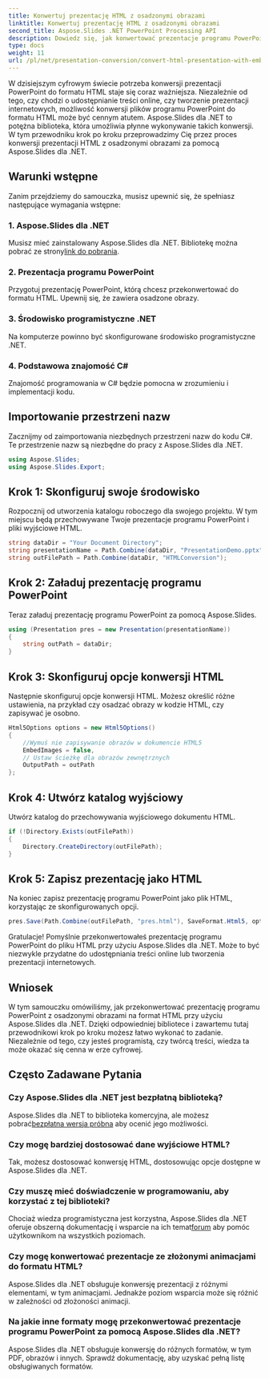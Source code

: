 ```yaml
---
title: Konwertuj prezentację HTML z osadzonymi obrazami
linktitle: Konwertuj prezentację HTML z osadzonymi obrazami
second_title: Aspose.Slides .NET PowerPoint Processing API
description: Dowiedz się, jak konwertować prezentacje programu PowerPoint do formatu HTML z osadzonymi obrazami za pomocą Aspose.Slides dla .NET. Przewodnik krok po kroku dotyczący bezproblemowej konwersji.
type: docs
weight: 11
url: /pl/net/presentation-conversion/convert-html-presentation-with-embedded-images/
---
```


W dzisiejszym cyfrowym świecie potrzeba konwersji prezentacji PowerPoint do formatu HTML staje się coraz ważniejsza. Niezależnie od tego, czy chodzi o udostępnianie treści online, czy tworzenie prezentacji internetowych, możliwość konwersji plików programu PowerPoint do formatu HTML może być cennym atutem. Aspose.Slides dla .NET to potężna biblioteka, która umożliwia płynne wykonywanie takich konwersji. W tym przewodniku krok po kroku przeprowadzimy Cię przez proces konwersji prezentacji HTML z osadzonymi obrazami za pomocą Aspose.Slides dla .NET.

## Warunki wstępne

Zanim przejdziemy do samouczka, musisz upewnić się, że spełniasz następujące wymagania wstępne:

### 1. Aspose.Slides dla .NET

 Musisz mieć zainstalowany Aspose.Slides dla .NET. Bibliotekę można pobrać ze strony[link do pobrania](https://releases.aspose.com/slides/net/).

### 2. Prezentacja programu PowerPoint

Przygotuj prezentację PowerPoint, którą chcesz przekonwertować do formatu HTML. Upewnij się, że zawiera osadzone obrazy.

### 3. Środowisko programistyczne .NET

Na komputerze powinno być skonfigurowane środowisko programistyczne .NET.

### 4. Podstawowa znajomość C#

Znajomość programowania w C# będzie pomocna w zrozumieniu i implementacji kodu.

## Importowanie przestrzeni nazw

Zacznijmy od zaimportowania niezbędnych przestrzeni nazw do kodu C#. Te przestrzenie nazw są niezbędne do pracy z Aspose.Slides dla .NET.

```csharp
using Aspose.Slides;
using Aspose.Slides.Export;
```

## Krok 1: Skonfiguruj swoje środowisko

Rozpocznij od utworzenia katalogu roboczego dla swojego projektu. W tym miejscu będą przechowywane Twoje prezentacje programu PowerPoint i pliki wyjściowe HTML.

```csharp
string dataDir = "Your Document Directory";
string presentationName = Path.Combine(dataDir, "PresentationDemo.pptx");
string outFilePath = Path.Combine(dataDir, "HTMLConversion");
```

## Krok 2: Załaduj prezentację programu PowerPoint

Teraz załaduj prezentację programu PowerPoint za pomocą Aspose.Slides.

```csharp
using (Presentation pres = new Presentation(presentationName))
{
    string outPath = dataDir;
}
```

## Krok 3: Skonfiguruj opcje konwersji HTML

Następnie skonfiguruj opcje konwersji HTML. Możesz określić różne ustawienia, na przykład czy osadzać obrazy w kodzie HTML, czy zapisywać je osobno.

```csharp
Html5Options options = new Html5Options()
{
    //Wymuś nie zapisywanie obrazów w dokumencie HTML5
    EmbedImages = false,
    // Ustaw ścieżkę dla obrazów zewnętrznych
    OutputPath = outPath
};
```

## Krok 4: Utwórz katalog wyjściowy

Utwórz katalog do przechowywania wyjściowego dokumentu HTML.

```csharp
if (!Directory.Exists(outFilePath))
{
    Directory.CreateDirectory(outFilePath);
}
```

## Krok 5: Zapisz prezentację jako HTML

Na koniec zapisz prezentację programu PowerPoint jako plik HTML, korzystając ze skonfigurowanych opcji.

```csharp
pres.Save(Path.Combine(outFilePath, "pres.html"), SaveFormat.Html5, options);
```

Gratulacje! Pomyślnie przekonwertowałeś prezentację programu PowerPoint do pliku HTML przy użyciu Aspose.Slides dla .NET. Może to być niezwykle przydatne do udostępniania treści online lub tworzenia prezentacji internetowych.

## Wniosek

W tym samouczku omówiliśmy, jak przekonwertować prezentację programu PowerPoint z osadzonymi obrazami na format HTML przy użyciu Aspose.Slides dla .NET. Dzięki odpowiedniej bibliotece i zawartemu tutaj przewodnikowi krok po kroku możesz łatwo wykonać to zadanie. Niezależnie od tego, czy jesteś programistą, czy twórcą treści, wiedza ta może okazać się cenna w erze cyfrowej.

## Często Zadawane Pytania

### Czy Aspose.Slides dla .NET jest bezpłatną biblioteką?
 Aspose.Slides dla .NET to biblioteka komercyjna, ale możesz pobrać[bezpłatna wersja próbna](https://releases.aspose.com/) aby ocenić jego możliwości.

### Czy mogę bardziej dostosować dane wyjściowe HTML?
Tak, możesz dostosować konwersję HTML, dostosowując opcje dostępne w Aspose.Slides dla .NET.

### Czy muszę mieć doświadczenie w programowaniu, aby korzystać z tej biblioteki?
Chociaż wiedza programistyczna jest korzystna, Aspose.Slides dla .NET oferuje obszerną dokumentację i wsparcie na ich temat[forum](https://forum.aspose.com/) aby pomóc użytkownikom na wszystkich poziomach.

### Czy mogę konwertować prezentacje ze złożonymi animacjami do formatu HTML?
Aspose.Slides dla .NET obsługuje konwersję prezentacji z różnymi elementami, w tym animacjami. Jednakże poziom wsparcia może się różnić w zależności od złożoności animacji.

### Na jakie inne formaty mogę przekonwertować prezentacje programu PowerPoint za pomocą Aspose.Slides dla .NET?
Aspose.Slides dla .NET obsługuje konwersję do różnych formatów, w tym PDF, obrazów i innych. Sprawdź dokumentację, aby uzyskać pełną listę obsługiwanych formatów.